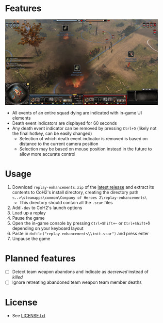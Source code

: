 # Features
![](screenshots/example-01.png)
- All events of an entire squad dying are indicated with in-game UI elements
- Death event indicators are displayed for 60 seconds 
- Any death event indicator can be removed by pressing `Ctrl+D` (likely not the final hotkey, can be easily changed)
    - Selection of which death event indicator is removed is based on distance to the current camera position
    - Selection may be based on mouse position instead in the future to allow more accurate control

# Usage
1. Download `replay-enhancements.zip` of the [latest release](https://github.com/Janne252/coh2-replay-enhancements/releases) and extract its contents to CoH2's install directory, creating the directory path `<..>\steamapps\common\Company of Heroes 2\replay-enhancements\`
    - This directory should contain all the `.scar` files
1. Add `-dev` to CoH2's launch options
1. Load up a replay
1. Pause the game
1. Open the in-game console by pressing `Ctrl+Shift+~` or `Ctrl+Shift+Ö` depending on your keyboard layout
1. Paste in `dofile("replay-enhancements\\init.scar")` and press enter
1. Unpause the game

# Planned features
- [ ] Detect team weapon abandons and indicate as _decrewed_ instead of _killed_
- [ ] Ignore retreating abandoned team weapon team member deaths

# License
- See [LICENSE.txt](LICENSE.txt)